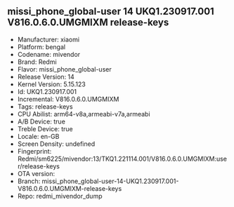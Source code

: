 ## missi_phone_global-user 14 UKQ1.230917.001 V816.0.6.0.UMGMIXM release-keys
- Manufacturer: xiaomi
- Platform: bengal
- Codename: mivendor
- Brand: Redmi
- Flavor: missi_phone_global-user
- Release Version: 14
- Kernel Version: 5.15.123
- Id: UKQ1.230917.001
- Incremental: V816.0.6.0.UMGMIXM
- Tags: release-keys
- CPU Abilist: arm64-v8a,armeabi-v7a,armeabi
- A/B Device: true
- Treble Device: true
- Locale: en-GB
- Screen Density: undefined
- Fingerprint: Redmi/sm6225/mivendor:13/TKQ1.221114.001/V816.0.6.0.UMGMIXM:user/release-keys
- OTA version: 
- Branch: missi_phone_global-user-14-UKQ1.230917.001-V816.0.6.0.UMGMIXM-release-keys
- Repo: redmi_mivendor_dump
